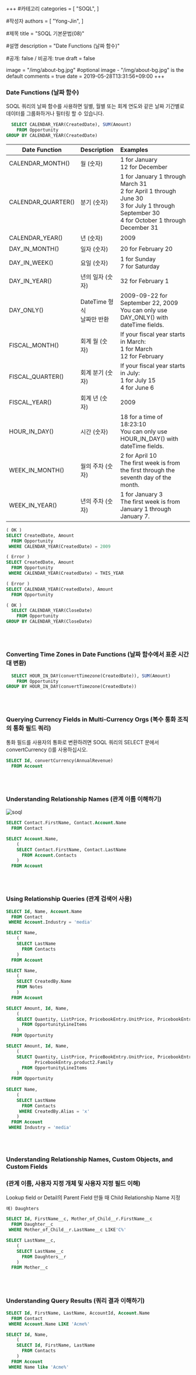 +++
#카테고리
categories = [
    "SOQL",
]

#작성자
authors = [
    "Yong-Jin",
]

#제목
title = "SOQL 기본문법(08)"

#설명
description = "Date Functions (날짜 함수)"

#공개: false / 비공개: true
draft = false


image = "/img/about-bg.jpg" #optional image - "/img/about-bg.jpg" is the default
comments = true
date = 2019-05-28T13:31:56+09:00
+++

<!-- 게시글 내용 -->

### Date Functions (날짜 함수)
SOQL 쿼리의 날짜 함수를 사용하면 일별, 월별 또는 회계 연도와 같은 날짜 기간별로 데이터를 그룹화하거나 필터링 할 수 있습니다.

```sql
  SELECT CALENDAR_YEAR(CreatedDate), SUM(Amount)
    FROM Opportunity
GROUP BY CALENDAR_YEAR(CreatedDate)
```
Date Function | Description | Examples
---|:---|:---
CALENDAR_MONTH() | 월 (숫자) | 1 for January <br/> 12 for December
CALENDAR_QUARTER() | 분기 (숫자) | 1 for January 1 through March 31<br/>2 for April 1 through June 30<br/>3 for July 1 through September 30<br/>4 for October 1 through December 31
CALENDAR_YEAR() | 년 (숫자) | 2009
DAY_IN_MONTH() | 일자 (숫자) | 20 for February 20 
DAY_IN_WEEK() | 요일 (숫자) | 1 for Sunday <br/> 7 for Saturday 
DAY_IN_YEAR() | 년의 일자 (숫자) | 32 for February 1
DAY_ONLY() | DateTime 형식 <br/> 날짜만 반환 | 2009-09-22 for September 22, 2009<br/>You can only use DAY_ONLY() with dateTime fields.
FISCAL_MONTH() | 회계 월 (숫자) | If your fiscal year starts in March: <br/> 1 for March <br/> 12 for February
FISCAL_QUARTER() | 회계 분기 (숫자) | If your fiscal year starts in July:<br/> 1 for July 15<br/> 4 for June 6
FISCAL_YEAR() | 회계 년 (숫자) | 2009
HOUR_IN_DAY() | 시간 (숫자) | 18 for a time of 18:23:10 <br/> You can only use HOUR_IN_DAY() with dateTime fields.
WEEK_IN_MONTH() | 월의 주차 (숫자) | 2 for April 10 <br/>The first week is from the first through the seventh day of the month.
WEEK_IN_YEAR() | 년의 주차 (숫자) | 1 for January 3 <br/>The first week is from January 1 through January 7.

```sql
( OK )
SELECT CreatedDate, Amount
  FROM Opportunity
 WHERE CALENDAR_YEAR(CreatedDate) = 2009

( Error )
SELECT CreatedDate, Amount
  FROM Opportunity
 WHERE CALENDAR_YEAR(CreatedDate) = THIS_YEAR

( Error )
SELECT CALENDAR_YEAR(CreatedDate), Amount
  FROM Opportunity

( OK )
  SELECT CALENDAR_YEAR(CloseDate)
    FROM Opportunity
GROUP BY CALENDAR_YEAR(CloseDate)
```
###### &nbsp;
### Converting Time Zones in Date Functions (날짜 함수에서 표준 시간대 변환)
```sql
  SELECT HOUR_IN_DAY(convertTimezone(CreatedDate)), SUM(Amount)
    FROM Opportunity
GROUP BY HOUR_IN_DAY(convertTimezone(CreatedDate))
```

###### &nbsp;
### Querying Currency Fields in Multi-Currency Orgs (복수 통화 조직의 통화 필드 쿼리)
통화 필드를 사용자의 통화로 변환하려면 SOQL 쿼리의 SELECT 문에서 convertCurrency ()를 사용하십시오.
```sql
SELECT Id, convertCurrency(AnnualRevenue)
  FROM Account
```
###### &nbsp;
### Understanding Relationship Names (관계 이름 이해하기)
![soql](https://developer.salesforce.com/docs/resources/img/en-us/218.0?doc_id=dev_guides%2Fsoql_sosl%2Fimages%2Frel_basic.gif&folder=soql_sosl)

```sql
SELECT Contact.FirstName, Contact.Account.Name 
  FROM Contact

SELECT Account.Name, 
    (
    SELECT Contact.FirstName, Contact.LastName 
      FROM Account.Contacts
    ) 
  FROM Account
```

###### &nbsp;
### Using Relationship Queries (관계 검색어 사용)
```sql
SELECT Id, Name, Account.Name
  FROM Contact
 WHERE Account.Industry = 'media'

SELECT Name,
    (
    SELECT LastName
      FROM Contacts
    )
  FROM Account

SELECT Name,
    (
    SELECT CreatedBy.Name
    FROM Notes
    )
  FROM Account

SELECT Amount, Id, Name,
    (
    SELECT Quantity, ListPrice, PricebookEntry.UnitPrice, PricebookEntry.Name
      FROM OpportunityLineItems
    )
  FROM Opportunity

SELECT Amount, Id, Name, 
    (
    SELECT Quantity, ListPrice, PriceBookEntry.UnitPrice, PricebookEntry.Name,
           PricebookEntry.product2.Family 
      FROM OpportunityLineItems
    )
  FROM Opportunity
 
SELECT Name,
    (
    SELECT LastName
      FROM Contacts
     WHERE CreatedBy.Alias = 'x'
    )
  FROM Account
 WHERE Industry = 'media'
```

###### &nbsp;
### Understanding Relationship Names, Custom Objects, and Custom Fields
### (관계 이름, 사용자 지정 개체 및 사용자 지정 필드 이해)
Lookup field or Detail의 Parent Field 만들 때 Child Relationship Name 지정
```sql
예) Daughters

SELECT Id, FirstName__c, Mother_of_Child__r.FirstName__c
  FROM Daughter__c
 WHERE Mother_of_Child__r.LastName__c LIKE'C%'

SELECT LastName__c,
    (
    SELECT LastName__c
      FROM Daughters__r
    )
  FROM Mother__c
```

###### &nbsp;
### Understanding Query Results (쿼리 결과 이해하기)
```sql
SELECT Id, FirstName, LastName, AccountId, Account.Name
  FROM Contact
 WHERE Account.Name LIKE 'Acme%'

SELECT Id, Name,
    (
    SELECT Id, FirstName, LastName
      FROM Contacts
    )
  FROM Account
 WHERE Name like 'Acme%'
```